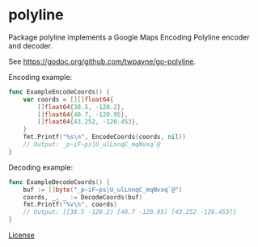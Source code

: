 # polyline

Package polyline implements a Google Maps Encoding Polyline encoder and decoder.

See https://godoc.org/github.com/twpayne/go-polyline.

Encoding example:

```go
func ExampleEncodeCoords() {
	var coords = [][]float64{
		[]float64{38.5, -120.2},
		[]float64{40.7, -120.95},
		[]float64{43.252, -126.453},
	}
	fmt.Printf("%s\n", EncodeCoords(coords, nil))
	// Output: _p~iF~ps|U_ulLnnqC_mqNvxq`@
}
```

Decoding example:

```go
func ExampleDecodeCoords() {
	buf := []byte("_p~iF~ps|U_ulLnnqC_mqNvxq`@")
	coords, _, _ := DecodeCoords(buf)
	fmt.Printf("%v\n", coords)
	// Output: [[38.5 -120.2] [40.7 -120.95] [43.252 -126.453]]
}
```

[License](LICENSE)
